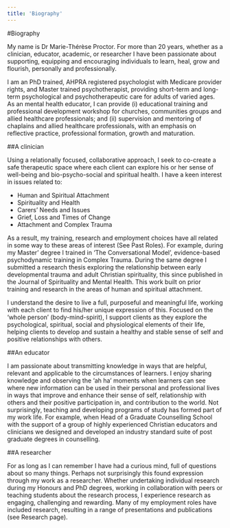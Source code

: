 ```yaml
---
title: 'Biography'
---
```


#Biography

My name is Dr Marie-Thérèse Proctor. For more than 20 years, whether as a clinician, educator, academic, or researcher I have been passionate about supporting, equipping and encouraging individuals to learn, heal, grow and flourish, personally and professionally.

I am an PhD trained, AHPRA registered psychologist with Medicare provider rights, and Master trained psychotherapist, providing short-term and long-term psychological and psychotherapeutic care for adults of varied ages. As an mental health educator, I can provide (i) educational training and professional development workshop for churches, communities groups and allied healthcare professionals; and (ii) supervision and mentoring of chaplains and allied healthcare professionals, with an emphasis on reflective practice, professional formation, growth and maturation.

<!-- Insert bio image here – please don’t make it too large. -->

##A clinician

Using a relationally focused, collaborative approach, I seek to co-create a safe therapeutic space where each client can explore his or her sense of well-being and bio-psycho-social and spiritual health. I have a keen interest in issues related to:

- Human and Spiritual Attachment
- Spirituality and Health
- Carers’ Needs and Issues
- Grief, Loss and Times of Change
- Attachment and Complex Trauma

As a result, my training, research and employment choices have all related in some way to these areas of interest (See Past Roles). For example, during my Master’ degree I trained in ‘The Conversational Model’, evidence-based psychodynamic training in Complex Trauma. During the same degree I submitted a research thesis exploring the relationship between early developmental trauma and adult Christian spirituality, this since published in the Journal of Spirituality and Mental Health. This work built on prior training and research in the areas of human and spiritual attachment.

I understand the desire to live a full, purposeful and meaningful life, working with each client to find his/her unique expression of this. Focused on the ‘whole person’ (body-mind-spirit), I support clients as they explore the psychological, spiritual, social and physiological elements of their life, helping clients to develop and sustain a healthy and stable sense of self and positive relationships with others.

##An educator

I am passionate about transmitting knowledge in ways that are helpful, relevant and applicable to the circumstances of learners. I enjoy sharing knowledge and observing the ‘ah ha’ moments when learners can see where new information can be used in their personal and professional lives in ways that improve and enhance their sense of self, relationship with others and their positive participation in, and contribution to the world. Not surprisingly, teaching and developing programs of study has formed part of my work life. For example, when Head of a Graduate Counselling School with the support of a group of highly experienced Christian educators and clinicians we designed and developed an industry standard suite of post graduate degrees in counselling.

##A researcher

For as long as I can remember I have had a curious mind, full of questions about so many things. Perhaps not surprisingly this found expression through my work as a researcher. Whether undertaking individual research during my Honours and PhD degrees, working in collaboration with peers or teaching students about the research process, I experience research as engaging, challenging and rewarding. Many of my employment roles have included research, resulting in a range of presentations and publications (see Research page).
